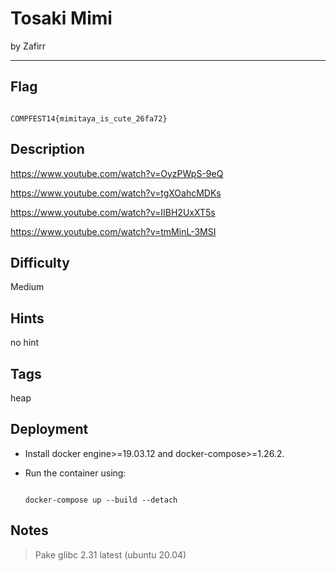 # Tosaki Mimi


by Zafirr


---


## Flag


```

COMPFEST14{mimitaya_is_cute_26fa72}

```


## Description

https://www.youtube.com/watch?v=OyzPWpS-9eQ

https://www.youtube.com/watch?v=tgXOahcMDKs

https://www.youtube.com/watch?v=IIBH2UxXT5s

https://www.youtube.com/watch?v=tmMinL-3MSI


## Difficulty

Medium


## Hints

no hint


## Tags

heap


## Deployment

- Install docker engine>=19.03.12 and docker-compose>=1.26.2.

- Run the container using:

    ```

    docker-compose up --build --detach

    ```


## Notes

> Pake glibc 2.31 latest (ubuntu 20.04)
